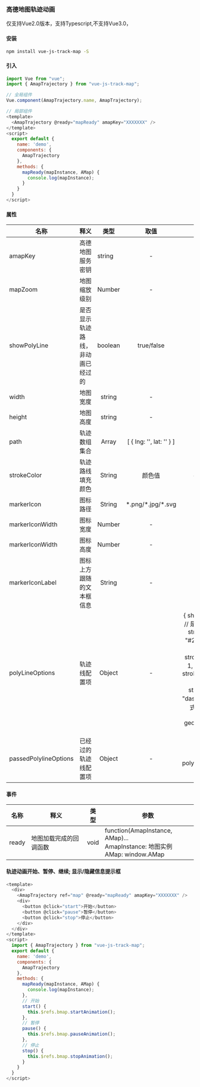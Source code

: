 ### 高德地图轨迹动画
仅支持Vue2.0版本，支持Typescript,不支持Vue3.0，
#### 安装
```bash
npm install vue-js-track-map -S
```
#### 引入

```js
import Vue from "vue";
import { AmapTrajectory } from "vue-js-track-map";

// 全局组件
Vue.component(AmapTrajectory.name, AmapTrajectory);

// 局部组件
<template>
  <AmapTrajectory @ready="mapReady" amapKey="XXXXXXX" />
</template>
<script>
  export default {
    name: 'demo',
    components: {
      AmapTrajectory
    },
    methods: {
      mapReady(mapInstance, AMap) {
        console.log(mapInstance);
      }
    }
  }
</script>
```
#### 属性
<table>
  <theader>
    <tr>
      <th>名称</th>
      <th>释义</th>
      <th>类型</th>
      <th>取值</th>
      <th>默认值</th>
    </tr>
  </theader>
  <tbody>
    <tr>
      <td>amapKey</td>
      <td>高德地图服务密钥</td>
      <td>string</td>
      <td align="center">-</td>
      <td align="center">-</td>
    </tr>
    <tr>
      <td>mapZoom</td>
      <td>地图缩放级别</td>
      <td align="center">Number</td>
      <td align="center">-</td>
      <td align="center">17</td>
    </tr>
    <tr>
      <td>showPolyLine</td>
      <td>是否显示轨迹路线，非动画已经过的</td>
      <td>boolean</td>
      <td align="center">true/false</td>
      <td align="center">true</td>
    </tr>
    <tr>
      <td>width</td>
      <td>地图宽度</td>
      <td align="center">string</td>
      <td align="center">-</td>
      <td align="center">800px</td>
    </tr>
    <tr>
      <td>height</td>
      <td>地图高度</td>
      <td align="center">string</td>
      <td align="center">-</td>
      <td align="center">400px</td>
    </tr>
    <tr>
      <td>path</td>
      <td>轨迹数组集合</td>
      <td align="center">Array</td>
      <td align="center">[ { lng: '', lat: '' } ]</td>
      <td align="center">[]</td>
    </tr>
    <tr>
      <td>strokeColor</td>
      <td>轨迹路线填充颜色</td>
      <td align="center">String</td>
      <td align="center">颜色值</td>
      <td align="center">#409eff</td>
    </tr>
    <tr>
      <td>markerIcon</td>
      <td>图标路径</td>
      <td align="center">String</td>
      <td align="center">*.png/*.jpg/*.svg</td>
      <td align="center">-</td>
    </tr>
    <tr>
      <td>markerIconWidth</td>
      <td>图标宽度</td>
      <td align="center">Number</td>
      <td align="center">-</td>
      <td align="center">26</td>
    </tr>
    <tr>
      <td>markerIconWidth</td>
      <td>图标高度</td>
      <td align="center">Number</td>
      <td align="center">-</td>
      <td align="center">13</td>
    </tr>
    <tr>
      <td>markerIconLabel</td>
      <td>图标上方跟随的文本框信息</td>
      <td align="center">String</td>
      <td align="center">-</td>
      <td align="center">-</td>
    </tr>
    <tr>
      <td>polyLineOptions</td>
      <td>轨迹线配置项</td>
      <td align="center">Object</td>
      <td align="center">-</td>
      <td align="center">
        {
          showDir: true, // 是否显示箭头
          strokeColor: "#28F", //线颜色
          strokeOpacity: 1, //线透明度
          strokeWeight: 6, //线宽
          strokeStyle: "dashed", //线样式
          lineCap: "round",
          geodesic: true,
        }
      </td>
    </tr>
    <tr>
      <td>passedPolylineOptions</td>
      <td>已经过的轨迹线配置项</td>
      <td align="center">Object</td>
      <td align="center">-</td>
      <td align="center">同polyLineOptions</td>
    </tr>
  </tbody>
</table>

#### 事件
<table>
  <theader>
    <tr>
      <th>名称</th>
      <th>释义</th>
      <th>类型</th>
      <th>参数</th>
    </tr>
  </theader>
  <tbody>
    <tr>
      <td>ready</td>
      <td>地图加载完成的回调函数</td>
      <td>void</td>
      <td align="left">
        function(AmapInstance, AMap)...
        <br />
        AmapInstance: 地图实例
        <br />
        AMap: window.AMap
      </td>
    </tr>
  </tbody>
</table>

#### 轨迹动画开始、暂停、继续; 显示/隐藏信息提示框

```js
<template>
  <div>
    <AmapTrajectory ref="map" @ready="mapReady" amapKey="XXXXXXX" />
    <div>
      <button @click="start">开始</button>
      <button @click="pause">暂停</button>
      <button @click="stop">停止</button>
    </div>
  </div>
</template>
<script>
  import { AmapTrajectory } from "vue-js-track-map";
  export default {
    name: 'demo',
    components: {
      AmapTrajectory
    },
    methods: {
      mapReady(mapInstance, AMap) {
        console.log(mapInstance);
      },
      // 开始
      start() {
        this.$refs.bmap.startAnimation();
      },
      // 暂停
      pause() {
        this.$refs.bmap.pauseAnimation();
      },
      // 停止
      stop() {
        this.$refs.bmap.stopAnimation();
      }
    }
  }
</script>
```